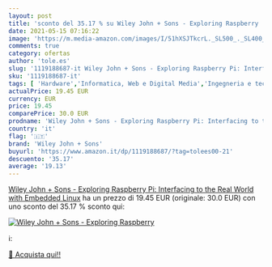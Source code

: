 ```yaml
---
layout: post
title: 'sconto del 35.17 % su Wiley John + Sons - Exploring Raspberry   '
date: 2021-05-15 07:16:22
image: 'https://m.media-amazon.com/images/I/51hXSJTkcrL._SL500_._SL400_.jpg'
comments: true
category: ofertas
author: 'tole.es'
slug: '1119188687-it Wiley John + Sons - Exploring Raspberry Pi: Interfacing to...'
sku: '1119188687-it'
tags: [ 'Hardware','Informatica, Web e Digital Media','Ingegneria e tecnologia','Ingegneria elettrica e elettronica','Libri','Libri universitari','Libri universitari ingegneria','Scienze, tecnologia e medicina','wiley john + sons', ]
actualPrice: 19.45 EUR
currency: EUR
price: 19.45
comparePrice: 30.0 EUR
prodname: 'Wiley John + Sons - Exploring Raspberry Pi: Interfacing to the Real World with Embedded Linux'
country: 'it'
flag: '🇮🇹'
brand: 'Wiley John + Sons'
buyurl: 'https://www.amazon.it/dp/1119188687/?tag=tolees00-21'
descuento: '35.17'
average: '19.13'
---
```


[Wiley John + Sons - Exploring Raspberry Pi: Interfacing to the Real World with Embedded Linux](https://www.amazon.it/dp/1119188687/?tag=tolees00-21) ha un prezzo di 19.45 EUR (originale: 30.0 EUR) con uno sconto del 35.17 % sconto qui:

[![Wiley John + Sons - Exploring Raspberry ](https://m.media-amazon.com/images/I/51hXSJTkcrL._SL500_._SL400_.jpg)](https://www.amazon.it/dp/1119188687/?tag=tolees00-21)

ℹ️:


[🛒 Acquista qui!!](https://www.amazon.it/dp/1119188687/?tag=tolees00-21)
